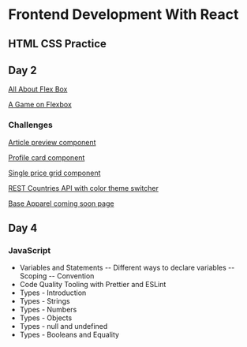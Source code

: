 # Frontend Development With React

## HTML CSS Practice

## Day 2
[All About Flex Box](https://css-tricks.com/snippets/css/a-guide-to-flexbox/)

[A Game on Flexbox](https://flexboxfroggy.com/)

### Challenges
 [Article preview component](https://www.frontendmentor.io/challenges/article-preview-component-dYBN_pYFT)
 
 [Profile card component](https://www.frontendmentor.io/challenges/profile-card-component-cfArpWshJ)
 
 [Single price grid component](https://www.frontendmentor.io/challenges/single-price-grid-component-5ce41129d0ff452fec5abbbc)
 
 [REST Countries API with color theme switcher](https://www.frontendmentor.io/challenges/rest-countries-api-with-color-theme-switcher-5cacc469fec04111f7b848ca)
  
 [Base Apparel coming soon page](https://www.frontendmentor.io/challenges/base-apparel-coming-soon-page-5d46b47f8db8a7063f9331a0)
 
 
 ## Day 4
### JavaScript
  - Variables and Statements
  -- Different ways to declare variables
  -- Scoping
  -- Convention
  - Code Quality Tooling with Prettier and ESLint
  - Types - Introduction
  - Types - Strings
  - Types - Numbers
  - Types - Objects
  - Types - null and undefined
  - Types - Booleans and Equality
  
  
